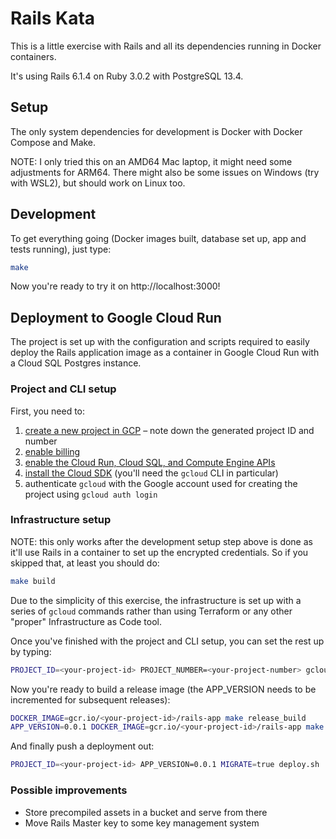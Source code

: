 # Rails Kata

This is a little exercise with Rails and all its dependencies running in Docker containers.

It's using Rails 6.1.4 on Ruby 3.0.2 with PostgreSQL 13.4.

## Setup

The only system dependencies for development is Docker with Docker Compose and Make.

NOTE: I only tried this on an AMD64 Mac laptop, it might need some adjustments for ARM64. There might also be some issues on Windows (try with WSL2), but should work on Linux too.

## Development

To get everything going (Docker images built, database set up, app and tests running), just type:

```sh
make
```

Now you're ready to try it on http://localhost:3000!

## Deployment to Google Cloud Run

The project is set up with the configuration and scripts required to easily deploy the Rails application image as a container in Google Cloud Run with a Cloud SQL Postgres instance.

### Project and CLI setup

First, you need to:
1. [create a new project in GCP](https://console.cloud.google.com/projectselector2/home/dashboard) – note down the generated project ID and number
2. [enable billing](https://cloud.google.com/billing/docs/how-to/modify-project)
3. [enable the Cloud Run, Cloud SQL, and Compute Engine APIs](https://console.cloud.google.com/flows/enableapi?apiid=run.googleapis.com,sql-component.googleapis.com,sqladmin.googleapis.com,compute.googleapis.com)
4. [install the Cloud SDK](https://cloud.google.com/sdk/docs/install) (you'll need the `gcloud` CLI in particular)
5. authenticate `gcloud` with the Google account used for creating the project using `gcloud auth login`

### Infrastructure setup

NOTE: this only works after the development setup step above is done as it'll use Rails in a container to set up the encrypted credentials. So if you skipped that, at least you should do:

```sh
make build
```

Due to the simplicity of this exercise, the infrastructure is set up with a series of `gcloud` commands rather than using Terraform or any other "proper" Infrastructure as Code tool.

Once you've finished with the project and CLI setup, you can set the rest up by typing:

```sh
PROJECT_ID=<your-project-id> PROJECT_NUMBER=<your-project-number> gcloud_setup.sh
```

Now you're ready to build a release image (the APP_VERSION needs to be incremented for subsequent releases):

```sh
DOCKER_IMAGE=gcr.io/<your-project-id>/rails-app make release_build
APP_VERSION=0.0.1 DOCKER_IMAGE=gcr.io/<your-project-id>/rails-app make release_push
```

And finally push a deployment out:

```sh
PROJECT_ID=<your-project-id> APP_VERSION=0.0.1 MIGRATE=true deploy.sh
```

### Possible improvements

* Store precompiled assets in a bucket and serve from there
* Move Rails Master key to some key management system
